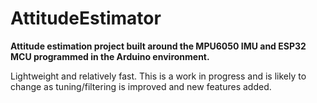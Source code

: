 # AttitudeEstimator
<B>Attitude estimation project built around the MPU6050 IMU and ESP32 MCU programmed in the Arduino environment.</B>

Lightweight and relatively fast. This is a work in progress and is likely to change as tuning/filtering is improved and new features added.
